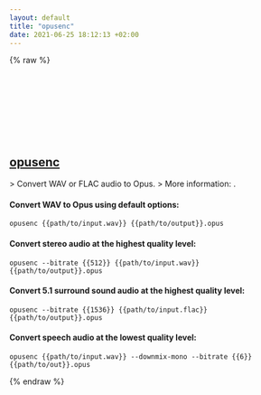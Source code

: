 ```yaml
---
layout: default
title: "opusenc"
date: 2021-06-25 18:12:13 +02:00
---
```

{% raw %}
<h2 id="opusenc">
  <a href="/en/common/opusenc.html">opusenc</a> <a href="#opusenc"><svg class="icon">
    <use href="/assets/images/unicode_sprite.svg#link" />
  </svg></a>
</h2>
> Convert WAV or FLAC audio to Opus.
> More information: <https://opus-codec.org/docs/opus-tools/opusenc.html>.

#### Convert WAV to Opus using default options:
```shell
opusenc {{path/to/input.wav}} {{path/to/output}}.opus
```
#### Convert stereo audio at the highest quality level:
```shell
opusenc --bitrate {{512}} {{path/to/input.wav}} {{path/to/output}}.opus
```
#### Convert 5.1 surround sound audio at the highest quality level:
```shell
opusenc --bitrate {{1536}} {{path/to/input.flac}} {{path/to/output}}.opus
```
#### Convert speech audio at the lowest quality level:
```shell
opusenc {{path/to/input.wav}} --downmix-mono --bitrate {{6}} {{path/to/out}}.opus
```
{% endraw %}